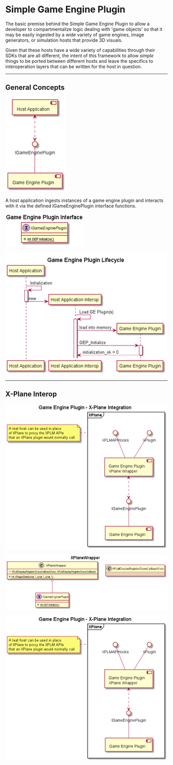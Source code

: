 # Simple Game Engine Plugin

The basic premise behind the Simple Game Engine Plugin to allow a developer to compartmentalize logic dealing with 'game objects' so that it may be easily ingested by a wide variety of game engines, image generators, or simulation hosts that provide 3D visuals. 

Given that these hosts have a wide variety of capabilities through their SDKs that are all different, the intent of this framework to allow *simple* things to be ported between different hosts and leave the specifics to interoperation layers that can be written for the host in question. 

---

## General Concepts

![](./GameEnginePluginConcept.png)

A host application ingests instances of a game engine plugin and interacts with it via the defined IGameEnginePlugin interface functions. 

![](./GameEnginePluginInterface.png)

![](./GameEnginePluginLifecycle.png)

---

## X-Plane Interop

![](./GameEnginePlugin-XPlaneIntegration.png)

![](./XPlaneWrapper.png)

![](./GameEnginePlugin-XPlaneIntegration.png)